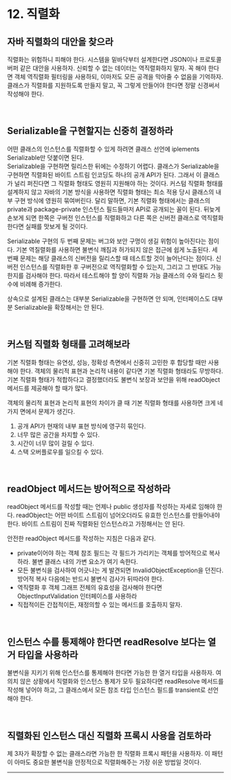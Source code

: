 # 12. 직렬화

## 자바 직렬화의 대안을 찾으라

직렬화는 위험하니 피해야 한다. 시스템을 밑바닥부터 설계한다면 JSON이나 프로토콜 버퍼 같은 대안을 사용하자. 신뢰할 수 없는 데이터는 역직렬화하지 말자. 꼭 해야 한다면 객체 역직렬화 필터링을 사용하되, 이마저도 모든 공격을 막아줄 수 없음을 기억하자. 클래스가 직렬화를 지원하도록 만들지 말고, 꼭 그렇게 만들어야 한다면 정말 신경써서 작성해야 한다.  

<br/>

## Serializable을 구현할지는 신중히 결정하라

어떤 클래스의 인스턴스를 직렬화할 수 있게 하려면 클래스 선언에 iplements Serializable만 덧붙이면 된다.  
Serializable을 구현하면 릴리스한 뒤에는 수정하기 어렵다. 클래스가 Serializable을 구현하면 직렬화된 바이트 스트림 인코딩도 하나의 공개 API가 된다. 그래서 이 클래스가 널리 퍼진다면 그 직렬화 형태도 영원히 지원해야 하는 것이다. 커스텀 직렬화 형태를 설계하지 않고 자바의 기본 방식을 사용하면 직렬화 형태는 최소 적용 당시 클래스의 내부 구현 방식에 영원히 묶여버린다. 달리 말하면, 기본 직렬화 형태에서는 클래스의 private과 package-private 인스턴스 필드들마저 API로 공개되는 꼴이 된다. 뒤늦게 손보게 되면 한쪽은 구버전 인스턴스를 직렬화하고 다른 쪽은 신버전 클래스로 역직렬화한다면 실패를 맛보게 될 것이다.  

Serializable 구현의 두 번째 문제는 버그와 보안 구멍이 생길 위험이 높아진다는 점이다. 기본 역질렬화를 사용하면 불변식 깨짐과 허가되지 않은 접근에 쉽게 노출된다. 세 번째 문제는 해당 클래스의 신버전을 릴리스할 때 테스트할 것이 늘어난다는 점이다. 신버전 인스턴스를 직렬화한 후 구버전으로 역직렬화할 수 있는지, 그리고 그 반대도 가능한지를 검사해야 한다. 따라서 테스트해야 할 양이 직렬화 가능 클래스의 수와 릴리스 횟수에 비례해 증가한다.  

상속으로 설계된 클래스는 대부분 Serializable을 구현하면 안 되며, 인터페이스도 대부분 Serializable을 확장해서는 안 된다.  

<br/>

## 커스텀 직렬화 형태를 고려해보라

기본 직렬화 형태는 유연성, 성능, 정확성 측면에서 신중히 고민한 후 합당할 때만 사용해야 한다. 객체의 물리적 표현과 논리적 내용이 같다면 기본 직렬화 형태라도 무방하다. 기본 직렬화 형태가 적합하다고 결정했더라도 불변식 보장과 보안을 위해 readObject 메서드를 제공해야 할 때가 많다.  

객체의 물리적 표현과 논리적 표현의 차이가 클 때 기본 직렬화 형태를 사용하면 크게 네 가지 면에서 문제가 생긴다.  

1. 공개 API가 현재의 내부 표현 방식에 영구히 묶인다.
2. 너무 많은 공간을 차지할 수 있다.
3. 시간이 너무 많이 걸릴 수 있다.
4. 스택 오버플로우를 일으킬 수 있다.

<br/>

## readObject 메서드는 방어적으로 작성하라

readObject 메서드를 작성할 때는 언제나 public 생성자를 작성하는 자세로 임해야 한다. readObject는 어떤 바이트 스트림이 넘어오더라도 유효한 인스턴스를 만들어내야한다. 바이트 스트림이 진짜 직렬화된 인스턴스라고 가정해서는 안 된다.  

안전한 readObject 메서드를 작성하는 지침은 다음과 같다.  

* private이어야 하는 객체 참조 필드는 각 필드가 가리키는 객체를 방어적으로 복사하라. 불변 클래스 내의 가변 요소가 여기 속한다.
* 모든 불변식을 검사하여 어긋나는 게 발견되면 InvalidObjectException을 던진다. 방어적 복사 다음에는 반드시 불변식 검사가 뒤따라야 한다.
* 역직렬화 후 객체 그래프 전체의 유효성을 검사해야 한다면 ObjectInputValidation 인터페이스를 사용하라
* 직접적이든 간접적이든, 재정의할 수 있는 메서드를 호출하지 말자.

<br/>

## 인스턴스 수를 통제해야 한다면 readResolve 보다는 열거 타입을 사용하라

불변식을 지키기 위해 인스턴스를 통제해야 한다면 가능한 한 열거 타입을 사용하자. 여의치 않은 상황에서 직렬화와 인스턴스 통제가 모두 필요하다면 readResolve 메서드를 작성해 넣어야 하고, 그 클래스에서 모든 참조 타입 인스턴스 필드를 transient로 선언해야 한다.  

<br/>

## 직렬화된 인스턴스 대신 직렬화 프록시 사용을 검토하라

제 3자가 확장할 수 없는 클래스라면 가능한 한 직렬화 프록시 패턴을 사용하자. 이 패턴이 아마도 중요한 불변식을 안정적으로 직렬화해주는 가장 쉬운 방법일 것이다.  

***
